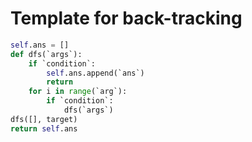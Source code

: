 # Template for back-tracking

``` py
self.ans = []
def dfs(`args`):
    if `condition`:
        self.ans.append(`ans`)
        return
    for i in range(`arg`):
        if `condition`:
            dfs(`args`)
dfs([], target)
return self.ans
```
